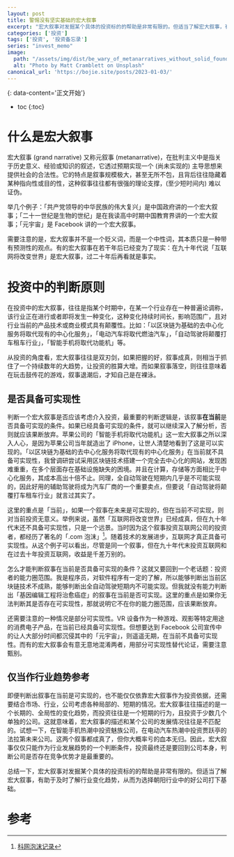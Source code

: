 ```yaml
---
layout: post
title: 警惕没有坚实基础的宏大叙事
excerpt: "宏大叙事对发掘某个具体的投资标的的帮助是非常有限的。但适当了解宏大叙事，有助于及时了解行业变化趋势，从而为选择朝阳行业中的好公司打下基础。"
categories: ['投资']
tags: ['投资', '投资备忘录']
series: "invest_memo"
image:
  path: "/assets/img/dist/be_wary_of_metanarratives_without_solid_foundations.webp"
  alt: "Photo by Matt Cramblett on Unsplash"
canonical_url: 'https://bojie.site/posts/2023-01-03/'
---
```


{: data-content='正文开始'}

* toc 
{:toc}
# 什么是宏大叙事

宏大叙事 (grand narrative) 又称元叙事 (metanarrative)，在批判主义中是指关于历史意义、经验或知识的叙述，它透过预期实现一个 (尚未实现的) 主导思想来提供社会的合法性。它的特点是叙事规模极大，甚至无所不包，且背后往往隐藏着某种指向性或目的性，这种叙事往往都有很强的理论支撑，(至少短时间内) 难以证伪。

举几个例子：「共产党领导的中华民族的伟大复兴」是中国政府讲的一个宏大叙事；「二十一世纪是生物的世纪」是在我读高中时期中国教育界讲的一个宏大叙事；「元宇宙」是 Facebook 讲的一个宏大叙事。

需要注意的是，宏大叙事并不是一个贬义词，而是一个中性词，其本质只是一种带有预测性的观点。有的宏大叙事在若干年后已经变为了现实：在九十年代说「互联网将改变世界」是宏大叙事，过二十年后再看就是事实。

# 投资中的判断原则
在投资中的宏大叙事，往往是指某个时期中，在某一个行业存在一种普遍论调称，该行业正在进行或者即将发生一种变化，这种变化持续时间长，影响范围广，且对行业当前的产品技术或商业模式具有颠覆性。比如：「以区块链为基础的去中心化服务将取代现有的中心化服务」，「电动汽车将取代燃油汽车」，「自动驾驶将颠覆打车租车行业」，「智能手机将取代功能机」等。


从投资的角度看，宏大叙事往往是双刃剑，如果把握的好，叙事成真，则相当于抓住了一个持续数年的大趋势，让投资的胜算大增。而如果叙事落空，则往往意味着在玩击鼓传花的游戏，叙事退潮后，才知自己是在裸泳。

## 是否具备可实现性
判断一个宏大叙事是否应该考虑介入投资，最重要的判断逻辑是，该叙事**在当前**是否具备可实现的条件。如果已经具备可实现的条件，就可以继续深入了解分析，否则就应该果断放弃。苹果公司的「智能手机将取代功能机」这一宏大叙事之所以深入人心，是因为苹果公司当年就造出了 iPhone，让世人清楚地看到了这是可以实现的。「以区块链为基础的去中心化服务将取代现有的中心化服务」在当前就不具备可实现性，我曾调研尝试采用区块链技术搭建一个完全去中心化的网站，发现困难重重，在多个层面存在基础设施缺失的困境。并且在计算，存储等方面相比于中心化服务，其成本高出十倍不止。同理，全自动驾驶在短期内几乎是不可能实现的，因此好用的辅助驾驶将成为汽车厂商的一个重要卖点，但要说「自动驾驶将颠覆打车租车行业」就言过其实了。

这里的重点是「当前」，如果一个叙事在未来是可实现的，但在当前不可实现，则对当前投资无意义。举例来说，虽然「互联网将改变世界」已经成真，但在九十年代末还不具备可实现性，只是一个远景。当时因为这个叙事投资互联网公司的投资者，都经历了著名的「.com 泡沫」[^1]。随着技术的发展进步，互联网才真正具备可实现性。从这个例子可以看出，尽管是同一个叙事，但在九十年代末投资互联网和在过去十年投资互联网，收益是千差万别的。

怎么才能判断叙事在当前是否具备可实现的条件？这就又要回到一个老话题：投资者的能力圈范围。我是程序员，对软件程序有一定的了解，所以能够判断出当前区块链技术不成熟，能够判断出全自动驾驶短期内不可能实现。但我就没有能力判断出「基因编辑工程将治愈癌症」的叙事在当前是否可实现。这里的重点是如果你无法判断其是否存在可实现性，那就说明它不在你的能力圈范围，应该果断放弃。

还需要注意的一种情况是部分可实现性。VR 设备作为一种游戏、观影等特定用途的消费电子产品，在当前已经具备可实现性。但想要达到 Facebook 公司宣传中的让人大部分时间都沉侵其中的「元宇宙」，则遥遥无期，在当前不具备可实现性。而有的宏大叙事会有意无意地混淆两者，用部分可实现性替代论证，需要注意甄别。

## 仅当作行业趋势参考
即便判断出叙事在当前是可实现的，也不能仅仅依靠宏大叙事作为投资依据，还需要结合市场、行业，公司考虑各种局部的、短期的情况。宏大叙事往往描述的是一个长期的、全局性的变化趋势，而投资往往是一个短期的行为，且投资于少数几个单独的公司。这就意味着，宏大叙事的描述和某个公司的发展情况往往是不匹配的。试想一下，在智能手机热潮中投资魅族公司，在电动汽车热潮中投资贾跃亭的法拉第未来公司。这两个叙事都成真了，但你大概率亏的血本无归。因此，宏大叙事仅仅只能作为行业发展趋势的一个判断条件，投资最终还是要回到公司本身，判断公司是否存在竞争优势才是最重要的。

总结一下，宏大叙事对发掘某个具体的投资标的的帮助是非常有限的。但适当了解宏大叙事，有助于及时了解行业变化趋势，从而为选择朝阳行业中的好公司打下基础。

# 参考

[^1]:[科网泡沫记录](https://zh.m.wikipedia.org/zh-hans/互聯網泡沫 "科网泡沫记录")